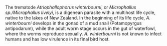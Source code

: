 The trematode _Atriophallophorus winterbourni_, or _Microphallus sp./Microphallus livelyi_, is a digenean parasite with a multihost life cycle, native to the lakes of New Zealand. In the beginning of its life cycle, _A. winterbourni_ develops in the gonad of a mud snail (Potamopyrgus antipodarum), while the adult worm stage occurs in the gut of waterfowl, where the worms reproduce sexually. _A. winterbourni_ is not known to infect humans and has low virulence in its final bird host.
